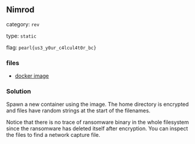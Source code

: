 ## Nimrod

category: `rev`

type: `static`

flag: `pearl{us3_y0ur_c4lcul4t0r_bc}`

### files

- [docker image](https://hub.docker.com/r/thealpha16/nimrod)

### Solution

Spawn a new container using the image. The home directory is encrypted and files have random strings at the start of the filenames.

Notice that there is no trace of ransomware binary in the whole filesystem since the ransomware has deleted itself after encryption. You can inspect the files to find a network capture file.
